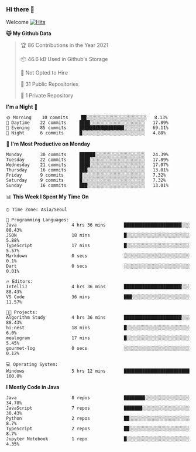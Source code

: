### Hi there 👋 

Welcome [![Hits](https://hits.seeyoufarm.com/api/count/incr/badge.svg?url=https%3A%2F%2Fgithub.com%2Fharry4455&count_bg=%2379C83D&title_bg=%23555555&icon=&icon_color=%23E7E7E7&title=hits&edge_flat=false)](https://hits.seeyoufarm.com)


<!--
**harry4455/harry4455** is a ✨ _special_ ✨ repository because its `README.md` (this file) appears on your GitHub profile.

Here are some ideas to get you started:

- 🔭 I’m currently working on ...
- 🌱 I’m currently learning ...
- 👯 I’m looking to collaborate on ...
- 🤔 I’m looking for help with ...
- 💬 Ask me about ...
- 📫 How to reach me: ...
- 😄 Pronouns: ...
- ⚡ Fun fact: ...
-->

<!--START_SECTION:waka-->
**🐱 My Github Data** 

> 🏆 86 Contributions in the Year 2021
 > 
> 📦 46.6 kB Used in Github's Storage 
 > 
> 🚫 Not Opted to Hire
 > 
> 📜 31 Public Repositories 
 > 
> 🔑 1 Private Repository 
 > 
**I'm a Night 🦉** 

```text
🌞 Morning    10 commits     ██░░░░░░░░░░░░░░░░░░░░░░░   8.13% 
🌆 Daytime    22 commits     ████░░░░░░░░░░░░░░░░░░░░░   17.89% 
🌃 Evening    85 commits     █████████████████░░░░░░░░   69.11% 
🌙 Night      6 commits      █░░░░░░░░░░░░░░░░░░░░░░░░   4.88%

```
📅 **I'm Most Productive on Monday** 

```text
Monday       30 commits     ██████░░░░░░░░░░░░░░░░░░░   24.39% 
Tuesday      22 commits     ████░░░░░░░░░░░░░░░░░░░░░   17.89% 
Wednesday    21 commits     ████░░░░░░░░░░░░░░░░░░░░░   17.07% 
Thursday     16 commits     ███░░░░░░░░░░░░░░░░░░░░░░   13.01% 
Friday       9 commits      █░░░░░░░░░░░░░░░░░░░░░░░░   7.32% 
Saturday     9 commits      █░░░░░░░░░░░░░░░░░░░░░░░░   7.32% 
Sunday       16 commits     ███░░░░░░░░░░░░░░░░░░░░░░   13.01%

```


📊 **This Week I Spent My Time On** 

```text
⌚︎ Time Zone: Asia/Seoul

💬 Programming Languages: 
Java                     4 hrs 36 mins       ██████████████████████░░░   88.43% 
JSON                     18 mins             █░░░░░░░░░░░░░░░░░░░░░░░░   5.88% 
TypeScript               17 mins             █░░░░░░░░░░░░░░░░░░░░░░░░   5.57% 
Markdown                 0 secs              ░░░░░░░░░░░░░░░░░░░░░░░░░   0.1% 
Dart                     0 secs              ░░░░░░░░░░░░░░░░░░░░░░░░░   0.01%

🔥 Editors: 
IntelliJ                 4 hrs 36 mins       ██████████████████████░░░   88.43% 
VS Code                  36 mins             ███░░░░░░░░░░░░░░░░░░░░░░   11.57%

🐱‍💻 Projects: 
Algorithm Study          4 hrs 36 mins       ██████████████████████░░░   88.43% 
hi-nest                  18 mins             █░░░░░░░░░░░░░░░░░░░░░░░░   6.0% 
mealogram                17 mins             █░░░░░░░░░░░░░░░░░░░░░░░░   5.45% 
gourmet-log              0 secs              ░░░░░░░░░░░░░░░░░░░░░░░░░   0.12%

💻 Operating System: 
Windows                  5 hrs 12 mins       █████████████████████████   100.0%

```

**I Mostly Code in Java** 

```text
Java                     8 repos             ████████░░░░░░░░░░░░░░░░░   34.78% 
JavaScript               7 repos             ███████░░░░░░░░░░░░░░░░░░   30.43% 
Python                   2 repos             ██░░░░░░░░░░░░░░░░░░░░░░░   8.7% 
TypeScript               2 repos             ██░░░░░░░░░░░░░░░░░░░░░░░   8.7% 
Jupyter Notebook         1 repo              █░░░░░░░░░░░░░░░░░░░░░░░░   4.35%

```



<!--END_SECTION:waka-->
